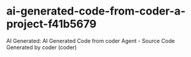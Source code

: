 # ai-generated-code-from-coder-a-project-f41b5679
AI Generated: AI Generated Code from coder Agent - Source Code Generated by coder (coder)
